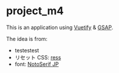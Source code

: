 # project_m4

This is an application using [Vuetify](https://vuetifyjs.com/ja/getting-started/installation/) & [GSAP](https://greensock.com/docs/v3).

The idea is from:

- testestest
- リセット CSS: [ress](https://github.com/filipelinhares/ress)
- font: [NotoSerif JP](https://fonts.google.com/specimen/Noto+Serif+JP?subset=japanese#standard-styles)

